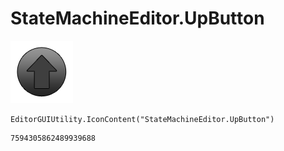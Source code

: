 # StateMachineEditor.UpButton
![](/img/StateMachineEditor.UpButton.png)

``` CSharp
EditorGUIUtility.IconContent("StateMachineEditor.UpButton")
```
```
7594305862489939688
```
